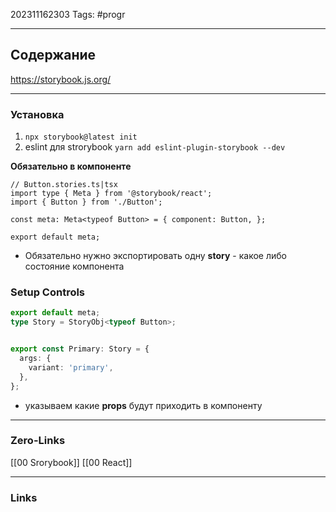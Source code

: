 202311162303
Tags: #progr 

---
## Содержание
https://storybook.js.org/

--- 
### Установка
1. `npx storybook@latest init` 
2. eslint для strorybook `yarn add eslint-plugin-storybook --dev`

**Обязательно в компоненте**
```JS
// Button.stories.ts|tsx 
import type { Meta } from '@storybook/react'; 
import { Button } from './Button'; 

const meta: Meta<typeof Button> = { component: Button, }; 

export default meta;
```

- Обязательно нужно экспортировать одну **story** - какое либо состояние компонента

### Setup Controls
```ts
export default meta;
type Story = StoryObj<typeof Button>;


export const Primary: Story = {
  args: {
    variant: 'primary',
  },
};
```
- указываем какие **props** будут приходить в компоненту
---
### Zero-Links
[[00 Srorybook]]
[[00 React]]

---
### Links
